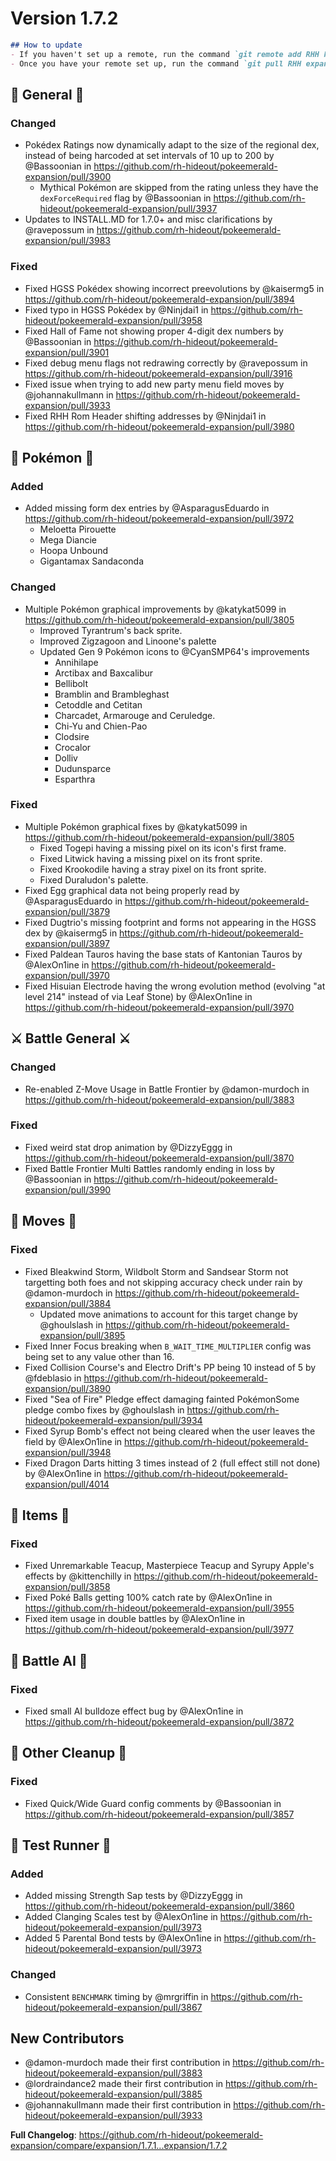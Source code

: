 # Version 1.7.2

```md
## How to update
- If you haven't set up a remote, run the command `git remote add RHH https://github.com/rh-hideout/pokeemerald-expansion`.
- Once you have your remote set up, run the command `git pull RHH expansion/1.7.2`.
```

## 🧬 General 🧬
### Changed
* Pokédex Ratings now dynamically adapt to the size of the regional dex, instead of being harcoded at set intervals of 10 up to 200 by @Bassoonian in https://github.com/rh-hideout/pokeemerald-expansion/pull/3900
    * Mythical Pokémon are skipped from the rating unless they have the `dexForceRequired` flag by @Bassoonian in https://github.com/rh-hideout/pokeemerald-expansion/pull/3937
* Updates to INSTALL.MD for 1.7.0+ and misc clarifications by @ravepossum in https://github.com/rh-hideout/pokeemerald-expansion/pull/3983
### Fixed
* Fixed HGSS Pokédex showing incorrect preevolutions by @kaisermg5 in https://github.com/rh-hideout/pokeemerald-expansion/pull/3894
* Fixed typo in HGSS Pokédex by @Ninjdai1 in https://github.com/rh-hideout/pokeemerald-expansion/pull/3958
* Fixed Hall of Fame not showing proper 4-digit dex numbers by @Bassoonian in https://github.com/rh-hideout/pokeemerald-expansion/pull/3901
* Fixed debug menu flags not redrawing correctly by @ravepossum in https://github.com/rh-hideout/pokeemerald-expansion/pull/3916
* Fixed issue when trying to add new party menu field moves by @johannakullmann in https://github.com/rh-hideout/pokeemerald-expansion/pull/3933
* Fixed RHH Rom Header shifting addresses by @Ninjdai1 in https://github.com/rh-hideout/pokeemerald-expansion/pull/3980

## 🐉 Pokémon 🐉
### Added
* Added missing form dex entries by @AsparagusEduardo in https://github.com/rh-hideout/pokeemerald-expansion/pull/3972
    * Meloetta Pirouette
    * Mega Diancie
    * Hoopa Unbound
    * Gigantamax Sandaconda
### Changed
* Multiple Pokémon graphical improvements by @katykat5099 in https://github.com/rh-hideout/pokeemerald-expansion/pull/3805
    * Improved Tyrantrum's back sprite.
    * Improved Zigzagoon and Linoone's palette
    * Updated Gen 9 Pokémon icons to @CyanSMP64's improvements
        * Annihilape
        * Arctibax and Baxcalibur
        * Bellibolt
        * Bramblin and Brambleghast
        * Cetoddle and Cetitan
        * Charcadet, Armarouge and Ceruledge.
        * Chi-Yu and Chien-Pao
        * Clodsire
        * Crocalor
        * Dolliv
        * Dudunsparce 
        * Esparthra
### Fixed
* Multiple Pokémon graphical fixes by @katykat5099 in https://github.com/rh-hideout/pokeemerald-expansion/pull/3805
    * Fixed Togepi having a missing pixel on its icon's first frame.
    * Fixed Litwick having a missing pixel on its front sprite.
    * Fixed Krookodile having a stray pixel on its front sprite.
    * Fixed Duraludon's palette.
* Fixed Egg graphical data not being properly read by @AsparagusEduardo in https://github.com/rh-hideout/pokeemerald-expansion/pull/3879
* Fixed Dugtrio's missing footprint and forms not appearing in the HGSS dex by @kaisermg5 in https://github.com/rh-hideout/pokeemerald-expansion/pull/3897
* Fixed Paldean Tauros having the base stats of Kantonian Tauros by @AlexOn1ine in https://github.com/rh-hideout/pokeemerald-expansion/pull/3970
* Fixed Hisuian Electrode having the wrong evolution method (evolving "at level 214" instead of via Leaf Stone) by @AlexOn1ine in https://github.com/rh-hideout/pokeemerald-expansion/pull/3970

## ⚔️ Battle General ⚔️ ##
### Changed
* Re-enabled Z-Move Usage in Battle Frontier by @damon-murdoch in https://github.com/rh-hideout/pokeemerald-expansion/pull/3883
### Fixed
* Fixed weird stat drop animation by @DizzyEggg in https://github.com/rh-hideout/pokeemerald-expansion/pull/3870
* Fixed Battle Frontier Multi Battles randomly ending in loss by @Bassoonian in https://github.com/rh-hideout/pokeemerald-expansion/pull/3990

## 🤹 Moves 🤹
### Fixed
* Fixed Bleakwind Storm, Wildbolt Storm and Sandsear Storm not targetting both foes and not skipping accuracy check under rain by @damon-murdoch in https://github.com/rh-hideout/pokeemerald-expansion/pull/3884
    * Updated move animations to account for this target change by @ghoulslash in https://github.com/rh-hideout/pokeemerald-expansion/pull/3895
* Fixed Inner Focus breaking when `B_WAIT_TIME_MULTIPLIER` config was being set to any value other than 16.
* Fixed Collision Course's and Electro Drift's PP being 10 instead of 5 by @fdeblasio in https://github.com/rh-hideout/pokeemerald-expansion/pull/3890
* Fixed "Sea of Fire" Pledge effect damaging fainted PokémonSome pledge combo fixes by @ghoulslash in https://github.com/rh-hideout/pokeemerald-expansion/pull/3934
* Fixed Syrup Bomb's effect not being cleared when the user leaves the field by @AlexOn1ine in https://github.com/rh-hideout/pokeemerald-expansion/pull/3948
* Fixed Dragon Darts hitting 3 times instead of 2 (full effect still not done) by @AlexOn1ine in https://github.com/rh-hideout/pokeemerald-expansion/pull/4014

## 🧶 Items 🧶
### Fixed
* Fixed Unremarkable Teacup, Masterpiece Teacup and Syrupy Apple's effects by @kittenchilly in https://github.com/rh-hideout/pokeemerald-expansion/pull/3858
* Fixed Poké Balls getting 100% catch rate by @AlexOn1ine in https://github.com/rh-hideout/pokeemerald-expansion/pull/3955
* Fixed item usage in double battles by @AlexOn1ine in https://github.com/rh-hideout/pokeemerald-expansion/pull/3977

## 🤖 Battle AI 🤖
### Fixed
* Fixed small AI bulldoze effect bug by @AlexOn1ine in https://github.com/rh-hideout/pokeemerald-expansion/pull/3872

## 🧹 Other Cleanup 🧹
### Fixed
* Fixed Quick/Wide Guard config comments by @Bassoonian in https://github.com/rh-hideout/pokeemerald-expansion/pull/3857

## 🧪 Test Runner 🧪
### Added
* Added missing Strength Sap tests by @DizzyEggg in https://github.com/rh-hideout/pokeemerald-expansion/pull/3860
* Added Clanging Scales test by @AlexOn1ine in https://github.com/rh-hideout/pokeemerald-expansion/pull/3973
* Added 5 Parental Bond tests by @AlexOn1ine in https://github.com/rh-hideout/pokeemerald-expansion/pull/3973
### Changed
* Consistent `BENCHMARK` timing by @mrgriffin in https://github.com/rh-hideout/pokeemerald-expansion/pull/3867

## New Contributors
* @damon-murdoch made their first contribution in https://github.com/rh-hideout/pokeemerald-expansion/pull/3883
* @lordraindance2 made their first contribution in https://github.com/rh-hideout/pokeemerald-expansion/pull/3885
* @johannakullmann made their first contribution in https://github.com/rh-hideout/pokeemerald-expansion/pull/3933

**Full Changelog**: https://github.com/rh-hideout/pokeemerald-expansion/compare/expansion/1.7.1...expansion/1.7.2

<!--Last PR: 4014-->
